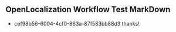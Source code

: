 ## OpenLocalization Workflow Test MarkDown
* cef98b56-6004-4cf0-863a-87f583bb88d3 
thanks!<!--HONumber=Mar16_HO2-->
